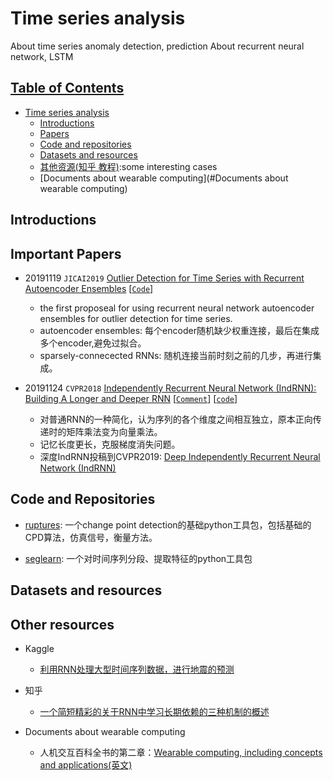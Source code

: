 # Time series analysis
About time series anomaly detection, prediction
About recurrent neural network, LSTM

## [Table of Contents]()
- [Time series analysis](#Time-series-analysis)
  - [Introductions](#Introduction)
  - [Papers](./papers.md)
  - [Code and repositories](#code-and-repositories)
  - [Datasets and resources](#datasets-and-resources)
  - [其他资源(知乎 教程)](#other-resources):some interesting cases
  - [Documents about wearable computing](#Documents about wearable computing)


## Introductions

## Important Papers
- 20191119 `JICAI2019` [Outlier Detection for Time Series with Recurrent Autoencoder Ensembles](https://www.ijcai.org/proceedings/2019/0378.pdf) [[`Code`](https://github.com/tungk/OED)]
  - the first proposeal for using recurrent neural network autoencoder ensembles for outlier detection for time series.
  - autoencoder ensembles: 每个encoder随机缺少权重连接，最后在集成多个encoder,避免过拟合。
  - sparsely-connecected RNNs: 随机连接当前时刻之前的几步，再进行集成。
  
- 20191124 `CVPR2018` [Independently Recurrent Neural Network (IndRNN): Building A Longer and Deeper RNN](https://arxiv.org/abs/1803.04831) [[`Comment`](https://www.jianguoyun.com/p/Dfw2rYoQ5sn0BxjIk6EC)] [[`code`](https://github.com/Sunnydreamrain/IndRNN_pytorch)]
  - 对普通RNN的一种简化，认为序列的各个维度之间相互独立，原本正向传递时的矩阵乘法变为向量乘法。
  - 记忆长度更长，克服梯度消失问题。
  - 深度IndRNN投稿到CVPR2019: [Deep Independently Recurrent Neural Network (IndRNN)](https://arxiv.org/pdf/1910.06251.pdf)



## Code and Repositories
- [ruptures](https://ctruong.perso.math.cnrs.fr/ruptures-docs/build/html/index.html): 一个change point detection的基础python工具包，包括基础的CPD算法，仿真信号，衡量方法。

- [seglearn](https://dmbee.github.io/seglearn/): 一个对时间序列分段、提取特征的python工具包





## Datasets and resources


## Other resources

- Kaggle
  - [利用RNN处理大型时间序列数据，进行地震的预测](https://www.kaggle.com/mayer79/rnn-starter-for-huge-time-series)
- 知乎
  - [一个简短精彩的关于RNN中学习长期依赖的三种机制的概述](https://zhuanlan.zhihu.com/p/34490114)
  
- Documents about wearable computing
  - 人机交互百科全书的第二章：[Wearable computing, including concepts and applications(英文)](https://www.interaction-design.org/literature/book/the-encyclopedia-of-human-computer-interaction-2nd-ed/wearable-computing) 

